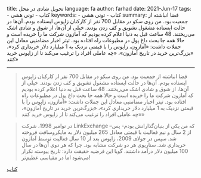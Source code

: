 title: تحویل شادی در محل
language: fa
author: farhad
date: 2021-Jun-17
tags:
    - کتاب
    - تونی هشی
keywords:
    - کتاب
    - تونی هشی
summary: فضا انباشته از جمعیت بود. من روی سکو در مقابل 700 نفر از کارکنان زاپوس ایستاده بودم. آن‌ها در حالت ایستاده مشغول تشویق و کف زدن بودند. خیلی از آن‌ها، از شوق و شادی اشک می‌ریختند. 48 ساعت قبل به دنیا اعلام کرده بودیم که آمازون شرکت ما را خریده است و حالا همه جا بحث داغ پول در مطبوعات راه افتاده بود. تیتر اخبار مضامنیی معادل این جملات داشت: «آمازون، زاپوس را با قیمتی نزدیک به 1 میلیارد دلار خریداری کرد»، «بزرگ‌ترین خرید در تاریخ آمازون»، «چه عاملی افراد را ترغیب می‌کند تا از زاپوس خرید کنند»


---

> فضا انباشته از جمعیت بود. من روی سکو در مقابل 700 نفر از کارکنان زاپوس ایستاده بودم. آن‌ها در حالت ایستاده مشغول تشویق و کف زدن بودند. خیلی از آن‌ها، از شوق و شادی اشک می‌ریختند. 48 ساعت قبل به دنیا اعلام کرده بودیم که آمازون شرکت ما را خریده است و حالا همه جا بحث داغ پول در مطبوعات راه افتاده بود. تیتر اخبار مضامنیی معادل این جملات داشت: «آمازون، زاپوس را با قیمتی نزدیک به 1 میلیارد دلار خریداری کرد»، «بزرگ‌ترین خرید در تاریخ آمازون»، «چه عاملی افراد را ترغیب می‌کند تا از زاپوس خرید کنند»

> در نوامبر 1998، شرکت LinkExchange –که من یکی از بنیان‌گذارانش بودم- پس از 2 سال و نیم فعالیت با قیمتی معادل 265 میلیون دلار به مایکروسافت فروخته شد. سپس در جولای 2009، زاپوس بعد از 10 سال فعالیت توسط آمازون خریداری شد. سناریوی هر دو شرکت مشابه بود. چرا که هر دوی آن‌ها در سال 100 میلیون دلار درآمد داشتند. گویا این فرضیه حقیقت دارد: تاریخ پیوسته تکرار می‌شود اما در مقیاسی عظیم‌تر!

[کتاب](https://sotothe.gitbooks.io/delivering_happiness_fa/content/)